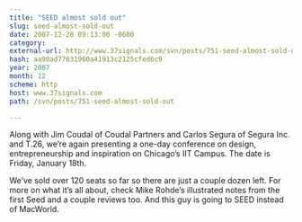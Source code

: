 ```yaml
---
title: "SEED almost sold out"
slug: seed-almost-sold-out
date: 2007-12-28 09:13:00 -0600
category: 
external-url: http://www.37signals.com/svn/posts/751-seed-almost-sold-out
hash: aa90ad77631960a41913c2125cfed6c9
year: 2007
month: 12
scheme: http
host: www.37signals.com
path: /svn/posts/751-seed-almost-sold-out

---
```






Along with Jim Coudal of Coudal Partners and Carlos Segura of Segura Inc. and T.26, we’re again presenting a one-day conference on design, entrepreneurship and inspiration on Chicago’s IIT Campus. The date is Friday, January 18th.



We’ve sold over 120 seats so far so there are just a couple dozen left. For more on what it’s all about, check Mike Rohde’s illustrated notes from the first Seed and a couple reviews too. And this guy is going to SEED instead of MacWorld.

  

